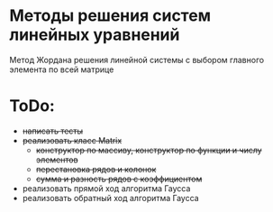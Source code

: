 # Методы решения систем линейных уравнений
Метод Жордана решения линейной системы с выбором главного элемента по всей матрице
# ToDo:
- ~~написать тесты~~
- ~~реализовать класс Matrix~~
    - ~~конструктор по массиву, конструктор по функции и числу элементов~~
    - ~~перестановка рядов и колонок~~
    - ~~сумма и разность рядов с коэффициентом~~
- реализовать прямой ход алгоритма Гаусса
- реализовать обратный ход алгоритма Гаусса
